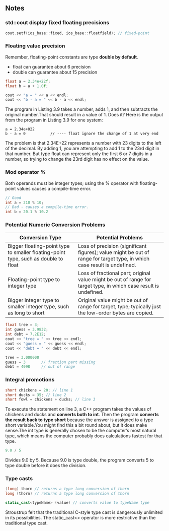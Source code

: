## Notes

### std::cout display fixed floating precisions
```c++
cout.setf(ios_base::fixed, ios_base::floatfield); // fixed-point
```

### Floating value precision
Remember, floating-point constants are type **double by default**.
- float can guarantee about 6 precision
- double can guarantee about 15 precision
```c++
float a = 2.34e+22f;
float b = a + 1.0f;

cout << "a = " << a << endl;
cout << "b - a = " << b - a << endl;
```

The program in Listing 3.9 takes a number, adds 1, and then subtracts the original number.That should result in a value of 1. Does it? Here is the output from the program in Listing 3.9 for one system:
```
a = 2.34e+022
b - a = 0           // ---- float ignore the change of 1 at very end
```
The problem is that 2.34E+22 represents a number with 23 digits to the left of the decimal. By adding 1, you are attempting to add 1 to the 23rd digit in that number. But type float can represent only the first 6 or 7 digits in a number, so trying to change the 23rd digit has no effect on the value.

### Mod operator %
Both operands must be integer types; using the % operator with floating-point values causes a compile-time error.
```c++
// Good
int a = 210 % 10;
// Bad - causes a compile-time error.
int b = 20.1 % 10.2
```

### Potential Numeric Conversion Problems
| Conversion Type | Potential Problems |
| ---- | ---- |
| Bigger floating-point type to smaller floating-point type, such as double to float | Loss of precision (significant figures); value might be out of range for target type, in which case result is undefined.|
| Floating-point type to integer type | Loss of fractional part; original value might be out of range for target type, in which case result is undefined. |
| Bigger integer type to smaller integer type, such as long to short | Original value might be out of range for target, type; typically just the low-order bytes are copied. |
```c++
float tree = 3;
int guess = 3.9832;
int debt = 7.2E12;
cout << "tree = " << tree << endl;
cout << "guess = " << guess << endl;
cout << "debt = " << debt << endl;
```
```c++
tree = 3.000000
guess = 3       // fraction part missing
debt = 4098     // out of range
```

### Integral promotions 
```c++
short chickens = 20; // line 1 
short ducks = 35; // line 2 
short fowl = chickens + ducks; // line 3
```
To execute the statement on line 3, a C++ program takes the values of chickens and ducks and **converts 
both to int**. Then the program **converts the result back to type short** because the answer is assigned to a 
type short variable.You might find this a bit round about, but it does make sense.The int type is 
generally chosen to be the computer’s most natural type, which means the computer probably does calculations 
fastest for that type.
```c++
9.0 / 5
```
Divides 9.0 by 5. Because 9.0 is type double, the program converts 5 to type double before it does the division.

### Type casts
```c++
(long) thorn // returns a type long conversion of thorn 
long (thorn) // returns a type long conversion of thorn

static_cast<typeName> (value) // converts value to typeName type
```
Stroustrup felt that the traditional C-style type cast is dangerously unlimited in its possibilities.
The static_cast<> operator is more restrictive than the traditional type cast.